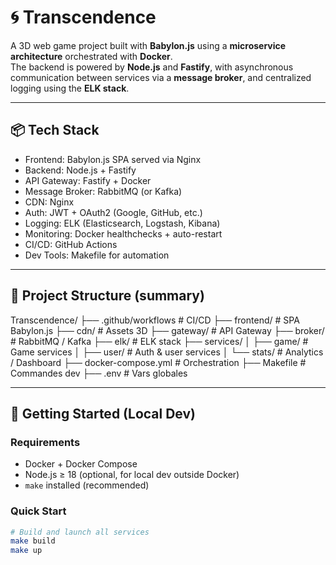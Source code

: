 # 🌀 Transcendence

A 3D web game project built with **Babylon.js** using a **microservice architecture** orchestrated with **Docker**.  
The backend is powered by **Node.js** and **Fastify**, with asynchronous communication between services via a **message broker**, and centralized logging using the **ELK stack**.

---

## 📦 Tech Stack

- Frontend: Babylon.js SPA served via Nginx
- Backend: Node.js + Fastify
- API Gateway: Fastify + Docker
- Message Broker: RabbitMQ (or Kafka)
- CDN: Nginx
- Auth: JWT + OAuth2 (Google, GitHub, etc.)
- Logging: ELK (Elasticsearch, Logstash, Kibana)
- Monitoring: Docker healthchecks + auto-restart
- CI/CD: GitHub Actions
- Dev Tools: Makefile for automation

---

## 📁 Project Structure (summary)


Transcendence/ 
    ├── .github/workflows # CI/CD 
    ├── frontend/ # SPA Babylon.js 
    ├── cdn/ # Assets 3D 
    ├── gateway/ # API Gateway 
    ├── broker/ # RabbitMQ / Kafka 
    ├── elk/ # ELK stack 
    ├── services/ 
        │ ├── game/ # Game services 
        │ ├── user/ # Auth & user services 
        │ └── stats/ # Analytics / Dashboard 
    ├── docker-compose.yml # Orchestration 
    ├── Makefile # Commandes dev 
    ├── .env # Vars globales

---

## 🚀 Getting Started (Local Dev)

### Requirements

- Docker + Docker Compose
- Node.js ≥ 18 (optional, for local dev outside Docker)
- `make` installed (recommended)

### Quick Start

```bash
# Build and launch all services
make build
make up

